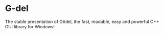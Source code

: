 # G-del
The stable presentation of Gödel, the fast, readable, easy and powerful C++ GUI library for Windows!
